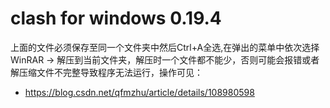 # clash for windows 0.19.4 
上面的文件必须保存至同一个文件夹中然后Ctrl+A全选,在弹出的菜单中依次选择WinRAR -> 解压到当前文件夹，解压时一个文件都不能少，否则可能会报错或者解压缩文件不完整导致程序无法运行，操作可见：
 - https://blog.csdn.net/qfmzhu/article/details/108980598 
